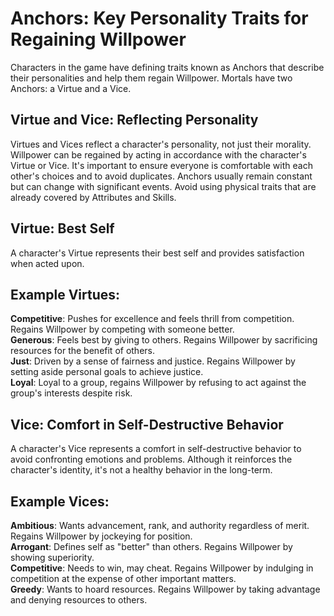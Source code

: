 # **Anchors: Key Personality Traits for Regaining Willpower**
Characters in the game have defining traits known as Anchors that describe their personalities and help them regain Willpower. Mortals have two Anchors: a Virtue and a Vice.

## **Virtue and Vice: Reflecting Personality**
Virtues and Vices reflect a character's personality, not just their morality. Willpower can be regained by acting in accordance with the character's Virtue or Vice. It's important to ensure everyone is comfortable with each other's choices and to avoid duplicates. Anchors usually remain constant but can change with significant events. Avoid using physical traits that are already covered by Attributes and Skills.

## **Virtue: Best Self**
A character's Virtue represents their best self and provides satisfaction when acted upon.

## **Example Virtues:**

**Competitive**: Pushes for excellence and feels thrill from competition. Regains Willpower by competing with someone better.\
**Generous**: Feels best by giving to others. Regains Willpower by sacrificing resources for the benefit of others.\
**Just**: Driven by a sense of fairness and justice. Regains Willpower by setting aside personal goals to achieve justice.\
**Loyal**: Loyal to a group, regains Willpower by refusing to act against the group's interests despite risk.

## **Vice: Comfort in Self-Destructive Behavior**
A character's Vice represents a comfort in self-destructive behavior to avoid confronting emotions and problems. Although it reinforces the character's identity, it's not a healthy behavior in the long-term.

## **Example Vices:**

**Ambitious**: Wants advancement, rank, and authority regardless of merit. Regains Willpower by jockeying for position.\
**Arrogant**: Defines self as "better" than others. Regains Willpower by showing superiority.\
**Competitive**: Needs to win, may cheat. Regains Willpower by indulging in competition at the expense of other important matters.\
**Greedy**: Wants to hoard resources. Regains Willpower by taking advantage and denying resources to others.